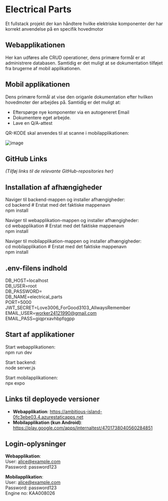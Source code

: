 # Electrical Parts
Et fullstack projekt der kan håndtere hvilke elektriske komponenter der har korrekt anvendelse på en specifik hovedmotor

## Webapplikationen
Her kan udføres alle CRUD operationer, dens primære formål er at administrere databasen.
Samtidig er det muligt at se dokumentation tilføjet fra brugerne af mobil applikationen.

## Mobil applikationen
Dens primære formål at vise den origanle dokumentation efter  hvilken hovedmoter der arbejdes på.
Samtidig er det muligt at: 
  - Efterspørge nye komponenter via en autogeneret Email
  - Dokumentere eget arbejde.
  - Lave en Q/A-attest



QR-KODE skal anvendes til at scanne i mobilapplikationen:

![image](https://github.com/user-attachments/assets/fc3b4b7f-48ac-41e7-ac88-fb02ae3c8832)


## GitHub Links
*(Tilføj links til de relevante GitHub-repositories her)*

## Installation af afhængigheder
Naviger til backend-mappen og installer afhængigheder:  
cd backend  # Erstat med det faktiske mappenavn  
npm install  

Naviger til webapplikation-mappen og installer afhængigheder:  
cd webapplikation  # Erstat med det faktiske mappenavn  
npm install  

Naviger til mobilapplikation-mappen og installer afhængigheder:  
cd mobilapplikation  # Erstat med det faktiske mappenavn  
npm install  

## .env-filens indhold
DB_HOST=localhost  
DB_USER=root  
DB_PASSWORD=<Password>  
DB_NAME=electrical_parts  
PORT=5000  
JWT_SECRET=Love3006_ForGood3103_AllwaysRemember  
EMAIL_USER=worker24121990@gmail.com  
EMAIL_PASS=giqprxavhbpfqgpp  

## Start af applikationer
Start webapplikationen:  
npm run dev  

Start backend:  
node server.js  

Start mobilapplikationen:  
npx expo  


## Links til deployede versioner
- **Webapplikation**: https://ambitious-island-0fc3ebe03.4.azurestaticapps.net  
- **Mobilapplikation (kun Android)**: https://play.google.com/apps/internaltest/4701738040560284851  

## Login-oplysninger
**Webapplikation**:  
User: alice@example.com  
Password: password123  

**Mobilapplikation**:  
User: alice@example.com  
Password: password123  
Engine no: KAA008026  

